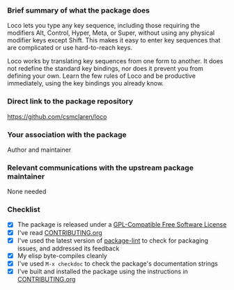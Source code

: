 ### Brief summary of what the package does

Loco lets you type any key sequence, including those requiring the modifiers Alt, Control, Hyper, Meta, or Super, without using any physical modifier keys except Shift. This makes it easy to enter key sequences that are complicated or use hard-to-reach keys.

Loco works by translating key sequences from one form to another. It does not redefine the standard key bindings, nor does it prevent you from defining your own. Learn the few rules of Loco and be productive immediately, using the key bindings you already know.

### Direct link to the package repository

https://github.com/csmclaren/loco

### Your association with the package

Author and maintainer

### Relevant communications with the upstream package maintainer

None needed

### Checklist

- [x] The package is released under a [GPL-Compatible Free Software License](https://www.gnu.org/licenses/license-list.en.html#GPLCompatibleLicenses)
- [x] I've read [CONTRIBUTING.org](https://github.com/melpa/melpa/blob/master/CONTRIBUTING.org)
- [x] I've used the latest version of [package-lint](https://github.com/purcell/package-lint) to check for packaging issues, and addressed its feedback
- [x] My elisp byte-compiles cleanly
- [x] I've used `M-x checkdoc` to check the package's documentation strings
- [x] I've built and installed the package using the instructions in [CONTRIBUTING.org](https://github.com/melpa/melpa/blob/master/CONTRIBUTING.org)
